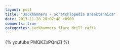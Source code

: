```yaml
---
layout: post
title: "Jackhammers - Scratchlopedia Breaktannica"
date: 2013-11-28 20:02:48 +0900
comments: true
categories: jackhammers flare drill rafik
---
```


{% youtube PMQKZxPQmZI %}
